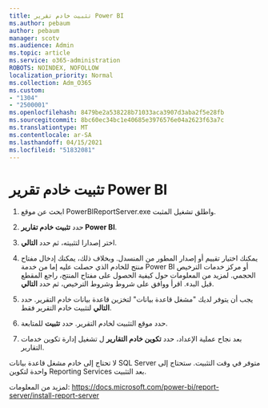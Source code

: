 ```yaml
---
title: تثبيت خادم تقرير Power BI
ms.author: pebaum
author: pebaum
manager: scotv
ms.audience: Admin
ms.topic: article
ms.service: o365-administration
ROBOTS: NOINDEX, NOFOLLOW
localization_priority: Normal
ms.collection: Adm_O365
ms.custom:
- "1304"
- "2500001"
ms.openlocfilehash: 8479be2a538228b71033aca3907d3aba2f5e28fb
ms.sourcegitcommit: 8bc60ec34bc1e40685e3976576e04a2623f63a7c
ms.translationtype: MT
ms.contentlocale: ar-SA
ms.lasthandoff: 04/15/2021
ms.locfileid: "51832081"
---
```

# <a name="install-power-bi-report-server"></a>تثبيت خادم تقرير Power BI

1. ابحث عن موقع PowerBIReportServer.exe واطلق تشغيل المثبت.

2. حدد **تثبيت خادم تقارير Power BI**.

3. اختر إصدارا لتثبيته، ثم حدد **التالي**.

4. يمكنك اختيار تقييم أو إصدار المطور من المنسدل.  وبخلاف ذلك، يمكنك إدخال مفتاح منتج للخادم الذي حصلت عليه إما من خدمة Power BI أو مركز خدمات الترخيص الحجمي. لمزيد من المعلومات حول كيفية الحصول على مفتاح المنتج، راجع المقطع قبل البدء. اقرأ ووافق على شروط وشروط الترخيص، ثم حدد **التالي**.

5. يجب أن يتوفر لديك "مشغل قاعدة بيانات" لتخزين قاعدة بيانات خادم التقرير. حدد **التالي** لتثبيت خادم التقرير فقط.

6. حدد موقع التثبيت لخادم التقرير. حدد **تثبيت** للمتابعة.

7. بعد نجاح عملية الإعداد، حدد **تكوين خادم التقارير** ل تشغيل إدارة تكوين خدمات التقارير.

لا تحتاج إلى خادم مشغل قاعدة بيانات SQL Server متوفر في وقت التثبيت. ستحتاج إلى واحدة لتكوين Reporting Services بعد التثبيت.

لمزيد من المعلومات: https://docs.microsoft.com/power-bi/report-server/install-report-server
